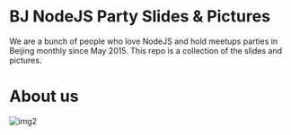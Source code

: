 # BJ NodeJS Party Slides & Pictures

We are a bunch of people who love NodeJS and hold meetups parties in Beijing monthly since May 2015.
This repo is a collection of the slides and pictures.

# About us

![img2](http://7xkeqi.com1.z0.glb.clouddn.com/nodeparty/post-20160419/poster_High.png)
